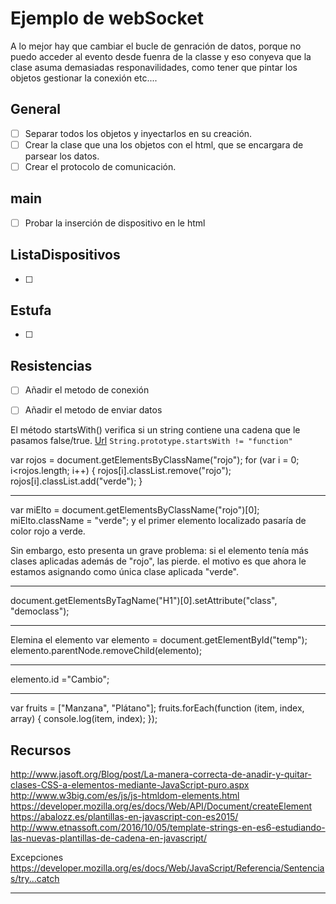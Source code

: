 # Ejemplo de webSocket

A lo mejor hay que cambiar el bucle de genración de datos, porque no puedo acceder al evento desde fuenra de la classe y eso conyeva que la clase asuma demasiadas responavilidades, como tener que pintar los objetos gestionar la conexión etc....


## General

-   [ ] Separar todos los objetos y inyectarlos en su creación.
-   [ ] Crear la clase que una los objetos con el html, que se encargara de parsear los datos.
-   [ ] Crear el protocolo de comunicación.

## main

-   [ ] Probar la inserción de dispositivo en le html


## ListaDispositivos

-   [ ] 


## Estufa

-   [ ] 

## Resistencias

-   [ ] Añadir el metodo de conexión
-   [ ] Añadir el metodo de enviar datos

















El método startsWith() verifica si un string contiene una cadena que le pasamos false/true. [Url](https://developer.mozilla.org/es/docs/Web/JavaScript/Referencia/Objetos_globales/String/startsWith)
`String.prototype.startsWith != "function"`





var rojos = document.getElementsByClassName("rojo");
for (var i = 0; i<rojos.length; i++) {
   rojos[i].classList.remove("rojo");
   rojos[i].classList.add("verde");
}

--------

var miElto = document.getElementsByClassName("rojo")[0];
miElto.className = "verde";
y el primer elemento localizado pasaría de color rojo a verde.

Sin embargo, esto presenta un grave problema: si el elemento tenía más clases aplicadas además de "rojo", las pierde. el motivo es que ahora le estamos asignando como única clase aplicada "verde".

-------

document.getElementsByTagName("H1")[0].setAttribute("class", "democlass");

------

Elemina el elemento
var elemento = document.getElementById("temp");
elemento.parentNode.removeChild(elemento);


-----

elemento.id ="Cambio";

---------
var fruits = ["Manzana", "Plátano"];
fruits.forEach(function (item, index, array) {
    console.log(item, index);
});

## Recursos
<http://www.jasoft.org/Blog/post/La-manera-correcta-de-anadir-y-quitar-clases-CSS-a-elementos-mediante-JavaScript-puro.aspx>
http://www.w3big.com/es/js/js-htmldom-elements.html
https://developer.mozilla.org/es/docs/Web/API/Document/createElement
https://abalozz.es/plantillas-en-javascript-con-es2015/
http://www.etnassoft.com/2016/10/05/template-strings-en-es6-estudiando-las-nuevas-plantillas-de-cadena-en-javascript/

Excepciones
<https://developer.mozilla.org/es/docs/Web/JavaScript/Referencia/Sentencias/try...catch>








--------
